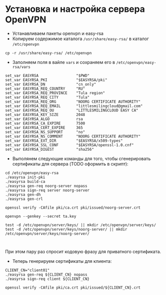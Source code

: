 # Установка и настройка сервера OpenVPN #

- Устанавливаем пакеты openvpn и easy-rsa
- Копируем содержимое каталога `/usr/share/easy-rsa/` в каталог `/etc/openvpn`
```
cp -r /usr/share/easy-rsa/ /etc/openvpn
```
- Заполняем поля в вайле `vars` и сохраняем его в `/etc/openvpn/easy-rsa/vars`

```
set_var EASYRSA                 "$PWD"
set_var EASYRSA_PKI             "$EASYRSA/pki"
set_var EASYRSA_DN              "cn_only"
set_var EASYRSA_REQ_COUNTRY     "RU"
set_var EASYRSA_REQ_PROVINCE    "Tula region"
set_var EASYRSA_REQ_CITY        "Tula"
set_var EASYRSA_REQ_ORG         "NOORG CERTIFICATE AUTHORITY"
set_var EASYRSA_REQ_EMAIL       "littlesmilingcloud@gmail.com"
set_var EASYRSA_REQ_OU          "LITTLESMILINGCLOUD EASY CA"
set_var EASYRSA_KEY_SIZE        2048
set_var EASYRSA_ALGO            rsa
set_var EASYRSA_CA_EXPIRE       7500
set_var EASYRSA_CERT_EXPIRE     365
set_var EASYRSA_NS_SUPPORT      "no"
set_var EASYRSA_NS_COMMENT      "NOORG CERTIFICATE AUTHORITY"
set_var EASYRSA_EXT_DIR         "$EASYRSA/x509-types"
set_var EASYRSA_SSL_CONF        "$EASYRSA/openssl-1.0.cnf"
set_var EASYRSA_DIGEST          "sha256"
```

- Выполянем следующие команды для того, чтобы сгенерировать сертификаты для сервера (TODO оформить в скрипт):
```
cd /etc/openvpn/easy-rsa
./easyrsa init-pki
./easyrsa build-ca
./easyrsa gen-req noorg-server nopass
./easyrsa sign-req server noorg-server
./easyrsa gen-dh
./easyrsa gen-crl

openssl verify -CAfile pki/ca.crt pki/issued/noorg-server.crt

openvpn --genkey --secret ta.key

test -d /etc/openvpn/server/keys/ || mkdir /etc/openvpn/server/keys/
test -d /etc/openvpn/server/keys/noorg-server/ || mkdir /etc/openvpn/server/keys/noorg-server/



```

При этом пару раз спросит кодовую фразу для приватного сертификата.

- Теперь генерируем сертификаты для клиента:
```
CLIENT_CN="client01"
./easyrsa gen-req ${CLIENT_CN} nopass
./easyrsa sign-req client ${CLIENT_CN}

openssl verify -CAfile pki/ca.crt pki/issued/${CLIENT_CN}.crt

```

